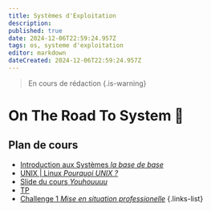 ```yaml
---
title: Systèmes d'Exploitation
description: 
published: true
date: 2024-12-06T22:59:24.957Z
tags: os, systeme d'exploitation
editor: markdown
dateCreated: 2024-12-06T22:59:24.957Z
---
```


> En cours de rédaction
{.is-warning}

# On The Road To System 💪
## Plan de cours
- [Introduction aux Systèmes *la base de base*](/linux/base)
- [UNIX | Linux *Pourquoi UNIX ?*](/linux/unix)
- [Slide du cours *Youhouuuu*](https://hedgedoc.monserveurprive.ovh/p/e_ITxLUmr#/)<!--(/linux/slide)-->
- [TP](/linux/tp)
- [Challenge 1 *Mise en situation professionelle*](/linux/challenge1)
{.links-list}
